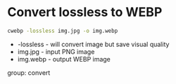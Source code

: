 # Convert lossless to WEBP

```bash
cwebp -lossless img.jpg -o img.webp
```

- -lossless - will convert image but save visual quality
- img.jpg - input PNG image
- img.webp - output WEBP image

group: convert

